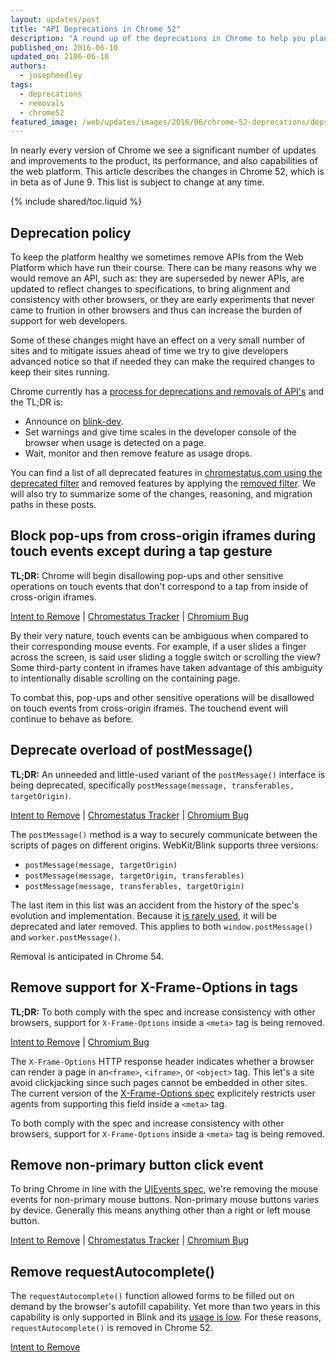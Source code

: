 ```yaml
---
layout: updates/post
title: "API Deprecations in Chrome 52"
description: "A round up of the deprecations in Chrome to help you plan."
published_on: 2016-06-10
updated_on: 2106-06-10
authors:
  - josephmedley
tags:
  - deprecations
  - removals
  - chrome52
featured_image: /web/updates/images/2016/06/chrome-52-deprecations/deps-rems.png
---
```


<p class="intro">
In nearly every version of Chrome we see a significant number of updates and
improvements to the product, its performance, and also capabilities of the web
platform. This article describes the changes in Chrome 52, which is in beta as 
of June 9. This list is subject to change at any time.
</p>

{% include shared/toc.liquid %}
## Deprecation policy

To keep the platform healthy we sometimes remove APIs from the Web Platform which
have run their course.  There can be many reasons why we would remove an API, such
as: they are superseded by newer APIs, are updated to reflect changes to
specifications, to bring alignment and consistency with other browsers, or they are
early experiments that never came to fruition in other browsers and thus 
can increase the burden of support for web developers.

Some of these changes might have an effect on a very small number of sites and
to mitigate issues ahead of time we try to give developers advanced notice so
that if needed they can make the required changes to keep their sites running.

Chrome currently has a
[process for deprecations and removals of API's](http://www.chromium.org/blink#TOC-Launch-Process:-Deprecation)
and the TL;DR is:

* Announce on [blink-dev](https://groups.google.com/a/chromium.org/forum/#!forum/blink-dev).
* Set warnings and give time scales in the developer console of the browser when
  usage is detected on a page.
* Wait, monitor and then remove feature as usage drops.

You can find a list of all deprecated features in
[chromestatus.com using the deprecated filter](https://www.chromestatus.com/features#deprecated)
and removed features by applying the
[removed filter](https://www.chromestatus.com/features#removed). We will also 
try to summarize some of the changes, reasoning, and migration paths in 
these posts.

## Block pop-ups from cross-origin iframes during touch events except during a tap gesture

**TL;DR:** Chrome will begin disallowing pop-ups and other sensitive operations on touch events that don't correspond to a tap from inside of cross-origin iframes.

[Intent to Remove](https://groups.google.com/a/chromium.org/d/topic/blink-dev/piK75azdN5o/discussion) &#124;
[Chromestatus Tracker](https://www.chromestatus.com/feature/5649871251963904) &#124;
[Chromium Bug](https://code.google.com/p/chromium/issues/detail?id=582140)

By their very nature, touch events can be ambiguous when compared to their corresponding mouse events. For example, if a user slides a finger across the screen, is said user sliding a toggle switch or scrolling the view? Some third-party content in iframes have taken advantage of this ambiguity to intentionally disable scrolling on the containing page.

To combat this, pop-ups and other sensitive operations will be disallowed on touch events from cross-origin iframes. The touchend event will continue to behave as before.

## Deprecate overload of postMessage()

**TL;DR:** An unneeded and little-used variant of the `postMessage()` interface is being deprecated, specifically `postMessage(message, transferables, targetOrigin)`.

[Intent to Remove](https://groups.google.com/a/chromium.org/d/topic/blink-dev/h4ooaB_Y9JE/discussion) &#124;
[Chromestatus Tracker](https://www.chromestatus.com/feature/5719033043222528) &#124;
[Chromium Bug](https://code.google.com/p/chromium/issues/detail?id=425896)

The `postMessage()` method is a way to securely communicate between the scripts of pages on different origins. WebKit/Blink supports three versions: 

* `postMessage(message, targetOrigin)`
* `postMessage(message, targetOrigin, transferables)`
* `postMessage(message, transferables, targetOrigin)`

The last item in this list was an accident from the history of the spec's evolution and implementation. Because it [is rarely used](https://www.chromestatus.com/metrics/feature/timeline/popularity/575), it will be deprecated and later removed. This applies to both `window.postMessage()` and `worker.postMessage()`.

Removal is anticipated in Chrome 54.

## Remove support for X-Frame-Options in <meta> tags

**TL;DR:** To both comply with the spec and increase consistency with other browsers, support for `X-Frame-Options` inside a `<meta>` tag is being removed.

[Intent to Remove](https://groups.google.com/a/chromium.org/d/topic/blink-dev/R1gkjKZI0J8/discussion) &#124;
[Chromium Bug](https://bugs.chromium.org/p/chromium/issues/detail?id=603002)

The `X-Frame-Options` HTTP response header indicates whether a browser can render a page in an`<frame>`, `<iframe>`, or `<object>` tag. This let's a site avoid clickjacking since such pages cannot be embedded in other sites. The current version of the [X-Frame-Options spec](https://tools.ietf.org/html/rfc7034) explicitely restricts user agents from supporting this field inside a `<meta>` tag. 

To both comply with the spec and increase consistency with other browsers, support for `X-Frame-Options` inside a `<meta>` tag is being removed.


## Remove non-primary button click event

To bring Chrome in line with the [UIEvents spec](https://w3c.github.io/uievents/#event-type-click), we're removing the mouse events for non-primary mouse buttons. Non-primary mouse buttons varies by device. Generally this means anything other than a right or left mouse button.

[Intent to Remove](https://groups.google.com/a/chromium.org/d/topic/blink-dev/pYAh8bBl5Yc/discussion) &#124;
[Chromestatus Tracker](https://www.chromestatus.com/feature/5769439450497024) &#124;
[Chromium Bug](https://bugs.chromium.org/p/chromium/issues/detail?id=255)



## Remove requestAutocomplete()

The `requestAutocomplete()` function allowed forms to be filled out on demand by the browser's autofill capability. Yet more than two years in this capability is only supported in Blink and its [usage is low](https://www.chromestatus.com/metrics/feature/timeline/popularity/965). For these reasons, `requestAutocomplete()` is removed in Chrome 52.

[Intent to Remove](https://groups.google.com/a/chromium.org/d/topic/blink-dev/O9_XnDQh3Yk/discussion)






